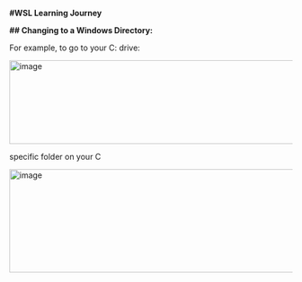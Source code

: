 **#WSL Learning Journey**

**## Changing to a Windows Directory:**

For example, to go to your C: drive:

<img width="1014" height="149" alt="image" src="https://github.com/user-attachments/assets/04783fa6-875d-429b-9d74-96acc9f14cb0" />


specific folder on your C

<img width="1040" height="184" alt="image" src="https://github.com/user-attachments/assets/a0b65849-0dc2-4ba9-8ee7-6b606b4b6837" />
